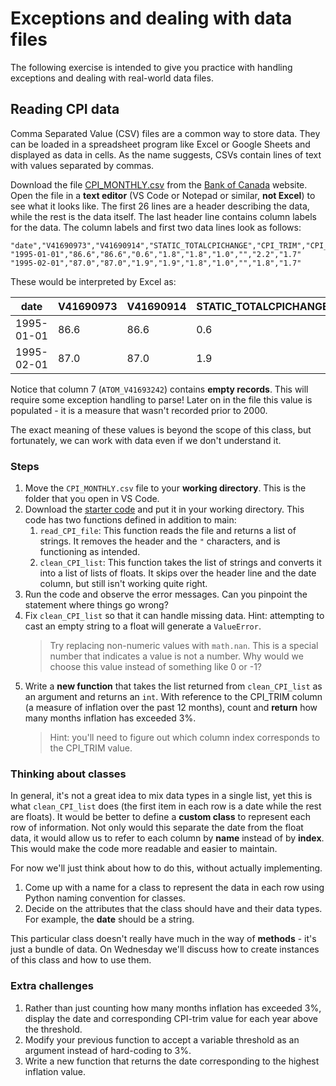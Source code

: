 # Exceptions and dealing with data files
The following exercise is intended to give you practice with handling exceptions and dealing with real-world data files.

## Reading CPI data
Comma Separated Value (CSV) files are a common way to store data. They can be loaded in a spreadsheet program like Excel or Google Sheets and displayed as data in cells. As the name suggests, CSVs contain lines of text with values separated by commas.

Download the file [CPI_MONTHLY.csv](https://www.bankofcanada.ca/valet/observations/group/CPI_MONTHLY/csv) from the [Bank of Canada](https://www.bankofcanada.ca/rates/price-indexes/cpi/) website. Open the file in a **text editor** (VS Code or Notepad or similar, **not Excel**) to see what it looks like. The first 26 lines are a header describing the data, while the rest is the data itself. The last header line contains column labels for the data. The column labels and first two data lines look as follows:

```plaintext
"date","V41690973","V41690914","STATIC_TOTALCPICHANGE","CPI_TRIM","CPI_MEDIAN","CPI_COMMON","ATOM_V41693242","STATIC_CPIXFET","CPIW"
"1995-01-01","86.6","86.6","0.6","1.8","1.8","1.0","","2.2","1.7"
"1995-02-01","87.0","87.0","1.9","1.9","1.8","1.0","","1.8","1.7"
```

These would be interpreted by Excel as:

|date| V41690973 | V41690914 | STATIC_TOTALCPICHANGE | CPI_TRIM | CPI_MEDIAN | CPI_COMMON | ATOM_V41693242 | STATIC_CPIXFET | CPIW |
| - | - | - | - | - | - | - | - | - | - |
| 1995-01-01 | 86.6 | 86.6 | 0.6 | 1.8 | 1.8 | 1.0 |  | 2.2 | 1.7 |
| 1995-02-01 | 87.0 | 87.0 | 1.9 | 1.9 | 1.8 | 1.0 |  | 1.8 | 1.7 |


Notice that column 7 (`ATOM_V41693242`) contains **empty records**. This will require some exception handling to parse! Later on in the file this value is populated - it is a measure that wasn't recorded prior to 2000.

The exact meaning of these values is beyond the scope of this class, but fortunately, we can work with data even if we don't understand it.

### Steps
1. Move the `CPI_MONTHLY.csv` file to your **working directory**. This is the folder that you open in VS Code.
2. Download the [starter code](https://github.com/MRU-W23-CS1/instructions/raw/main/tutorials/09-exceptions/cpi.py) and put it in your working directory. This code has two functions defined in addition to main:
   1. `read_CPI_file`: This function reads the file and returns a list of strings. It removes the header and the `"` characters, and is functioning as intended.
   2. `clean_CPI_list`: This function takes the list of strings and converts it into a list of lists of floats. It skips over the header line and the date column, but still isn't working quite right.
3. Run the code and observe the error messages. Can you pinpoint the statement where things go wrong?
4. Fix `clean_CPI_list` so that it can handle missing data. Hint: attempting to cast an empty string to a float will generate a `ValueError`.
   > Try replacing non-numeric values with `math.nan`. This is a special number that indicates a value is not a number. Why would we choose this value instead of something like 0 or -1?
5. Write a **new function** that takes the list returned from `clean_CPI_list` as an argument and returns an `int`. With reference to the CPI_TRIM column (a measure of inflation over the past 12 months), count and **return** how many months inflation has exceeded 3%.
   > Hint: you'll need to figure out which column index corresponds to the CPI_TRIM value.

### Thinking about classes
In general, it's not a great idea to mix data types in a single list, yet this is what `clean_CPI_list` does (the first item in each row is a date while the rest are floats). It would be better to define a **custom class** to represent each row of information. Not only would this separate the date from the float data, it would allow us to refer to each column by **name** instead of by **index**. This would make the code more readable and easier to maintain.

For now we'll just think about how to do this, without actually implementing.
1. Come up with a name for a class to represent the data in each row using Python naming convention for classes.
2. Decide on the attributes that the class should have and their data types. For example, the **date** should be a string.

This particular class doesn't really have much in the way of **methods** - it's just a bundle of data. On Wednesday we'll discuss how to create instances of this class and how to use them.

### Extra challenges
1. Rather than just counting how many months inflation has exceeded 3%, display the date and corresponding CPI-trim value for each year above the threshold.
2. Modify your previous function to accept a variable threshold as an argument instead of hard-coding to 3%.
3. Write a new function that returns the date corresponding to the highest inflation value.